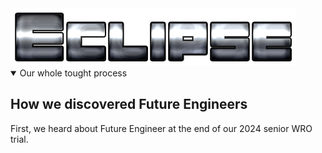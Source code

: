 <picture>
 <source media="(prefers-color-scheme: dark)" srcset="https://github.com/Eclipse-Robot/WRO-2024-Future-Engineers-Eclipse/blob/main/other/img/Eclipse.png">
 <source media="(prefers-color-scheme: light)" srcset="https://github.com/Eclipse-Robot/WRO-2024-Future-Engineers-Eclipse/blob/main/other/img/Eclipse.png">
 <img alt="Eclipse's banner." src="https://github.com/Eclipse-Robot/WRO-2024-Future-Engineers-Eclipse/blob/main/other/img/Eclipse.png">
</picture>
<br>

<!-- Progression -->

<details open>
<summary>Our whole tought process</summary>

<h2>How we discovered Future Engineers</h2>
<p>First, we heard about Future Engineer at the end of our 2024 senior WRO trial.</p>


</details>

<!-- Progression End-->
